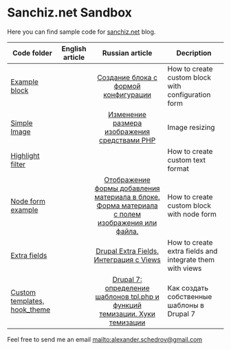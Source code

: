 Sanchiz.net Sandbox
===================

Here you can find sample code for [sanchiz.net] blog.

|Code folder|English article|Russian article|Decription|
|---|---|:-:|---|
|[Example block]||[Создание блока с формой конфигурации]|How to create custom block with configuration form|
|[Simple Image]||[Изменение размера изображения средствами PHP]|Image resizing|
|[Highlight filter]|||How to create custom text format|
|[Node form example]||[Отображение формы добавления материала в блоке. Форма материала с полем изображения или файла.]|How to create custom block with node form|
|[Extra fields]||[Drupal Extra Fields. Интеграция с Views]|How to create extra fields and integrate them with views|
|[Custom templates, hook_theme]||[Drupal 7: определение шаблонов tpl.php и функций темизации. Хуки темизации]|Как создать собственные шаблоны в Drupal 7|


Feel free to send me an email <mailto:alexander.schedrov@gmail.com>

[sanchiz.net]:http://sanchiz.net
[Highlight filter]:https://github.com/Sanchiz/sanchiz-net-sandbox/tree/master/highlight_filter
[Simple Image]:https://github.com/Sanchiz/sanchiz-net-sandbox/tree/master/simple_image
[Изменение размера изображения средствами PHP]:http://sanchiz.net/blog/resizing-images-with-php
[Example block]:https://github.com/Sanchiz/sanchiz-net-sandbox/tree/master/example_block
[Создание блока с формой конфигурации]:http://sanchiz.net/blog/block-with-form-configuration
[Node form example]:https://github.com/Sanchiz/sanchiz-net-sandbox/tree/master/node_form_example
[Отображение формы добавления материала в блоке. Форма материала с полем изображения или файла.]:http://sanchiz.net/blog/display-node-form-block
[Extra fields]:https://github.com/Sanchiz/sanchiz-net-sandbox/tree/master/amazing_extra_fields
[Drupal Extra Fields. Интеграция с Views]:http://sanchiz.net/blog/extra-fields-views
[Custom templates, hook_theme]:https://github.com/Sanchiz/sanchiz-net-sandbox/tree/master/example_template
[Drupal 7: определение шаблонов tpl.php и функций темизации. Хуки темизации]:http://sanchiz.net/blog/define-hook-theme